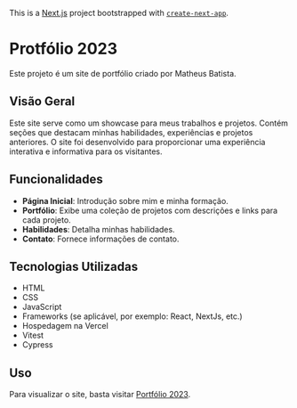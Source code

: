 This is a [Next.js](https://nextjs.org/) project bootstrapped with [`create-next-app`](https://github.com/vercel/next.js/tree/canary/packages/create-next-app).

# Protfólio 2023

Este projeto é um site de portfólio criado por Matheus Batista.

## Visão Geral

Este site serve como um showcase para meus trabalhos e projetos. Contém seções que destacam minhas habilidades, experiências e projetos anteriores. O site foi desenvolvido para proporcionar uma experiência interativa e informativa para os visitantes.

## Funcionalidades

- **Página Inicial**: Introdução sobre mim e minha formação.
- **Portfólio**: Exibe uma coleção de projetos com descrições e links para cada projeto.
- **Habilidades**: Detalha minhas habilidades.
- **Contato**: Fornece informações de contato.

## Tecnologias Utilizadas

- HTML
- CSS
- JavaScript
- Frameworks (se aplicável, por exemplo: React, NextJs, etc.)
- Hospedagem na Vercel
- Vitest
- Cypress

## Uso

Para visualizar o site, basta visitar [Portfólio 2023](https://portfolio-2023-matheus-baraujo.vercel.app/).

